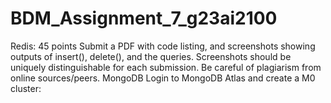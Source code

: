 # BDM_Assignment_7_g23ai2100

Redis: 45 points
Submit a PDF with code listing, and screenshots showing outputs of insert(), delete(), and the
queries. Screenshots should be uniquely distinguishable for each submission. Be careful of
plagiarism from online sources/peers.
MongoDB
Login to MongoDB Atlas and create a M0 cluster: